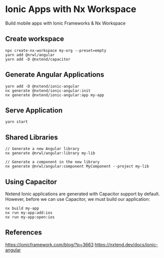 # Ionic Apps with Nx Workspace

Build mobile apps with Ionic Frameworks & Nx Workspace

## Create workspace

```
npx create-nx-workspace my-org --preset=empty
yarn add @nrwl/angular
yarn add -D @nxtend/capacitor
```

## Generate Angular Applications

```
yarn add -D @nxtend/ionic-angular
nx generate @nxtend/ionic-angular:init
nx generate @nxtend/ionic-angular:app my-app
```

## Serve Application

```
yarn start
```

## Shared Libraries

```
// Generate a new Angular library
nx generate @nrwl/angular:library my-lib

// Generate a component in the new library
nx generate @nrwl/angular:component MyComponent --project my-lib
```

## Using Capacitor

Nxtend Ionic applications are generated with Capacitor support by default. However, before we can use Capacitor, we must build our application:

```
nx build my-app
nx run my-app:add:ios
nx run my-app:open:ios

```

## References

https://ionicframework.com/blog/?p=3663
https://nxtend.dev/docs/ionic-angular
